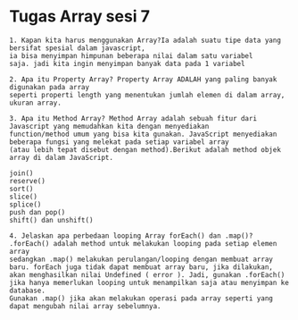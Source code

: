# Tugas Array sesi 7
    1. Kapan kita harus menggunakan Array?Ia adalah suatu tipe data yang bersifat spesial dalam javascript, 
    ia bisa menyimpan himpunan beberapa nilai dalam satu variabel       saja. jadi kita ingin menyimpan banyak data pada 1 variabel

    2. Apa itu Property Array? Property Array ADALAH yang paling banyak digunakan pada array 
    seperti properti length yang menentukan jumlah elemen di dalam array, ukuran array.

    3. Apa itu Method Array? Method Array adalah sebuah fitur dari Javascript yang memudahkan kita dengan menyediakan 
    function/method umum yang bisa kita gunakan. JavaScript menyediakan beberapa fungsi yang melekat pada setiap variabel array 
    (atau lebih tepat disebut dengan method).Berikut adalah method objek array di dalam JavaScript.

    join()
    reserve()
    sort()
    slice()
    splice()
    push dan pop()
    shift() dan unshift()

    4. Jelaskan apa perbedaan looping Array forEach() dan .map()? .forEach() adalah method untuk melakukan looping pada setiap elemen array 
    sedangkan .map() melakukan perulangan/looping dengan membuat array baru. forEach juga tidak dapat membuat array baru, jika dilakukan, 
    akan menghasilkan nilai Undefined ( error ). Jadi, gunakan .forEach() jika hanya memerlukan looping untuk menampilkan saja atau menyimpan ke database. 
    Gunakan .map() jika akan melakukan operasi pada array seperti yang dapat mengubah nilai array sebelumnya.


